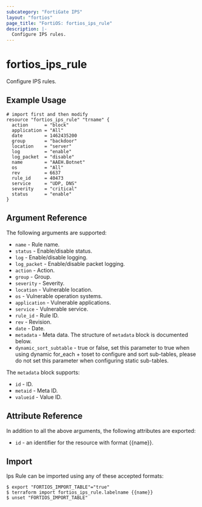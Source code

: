 ```yaml
---
subcategory: "FortiGate IPS"
layout: "fortios"
page_title: "FortiOS: fortios_ips_rule"
description: |-
  Configure IPS rules.
---
```


# fortios_ips_rule
Configure IPS rules.

## Example Usage

```hcl
# import first and then modify
resource "fortios_ips_rule" "trname" {
  action      = "block"
  application = "All"
  date        = 1462435200
  group       = "backdoor"
  location    = "server"
  log         = "enable"
  log_packet  = "disable"
  name        = "AAEH.Botnet"
  os          = "All"
  rev         = 6637
  rule_id     = 40473
  service     = "UDP, DNS"
  severity    = "critical"
  status      = "enable"
}
```

## Argument Reference

The following arguments are supported:

* `name` - Rule name.
* `status` - Enable/disable status.
* `log` - Enable/disable logging.
* `log_packet` - Enable/disable packet logging.
* `action` - Action.
* `group` - Group.
* `severity` - Severity.
* `location` - Vulnerable location.
* `os` - Vulnerable operation systems.
* `application` - Vulnerable applications.
* `service` - Vulnerable service.
* `rule_id` - Rule ID.
* `rev` - Revision.
* `date` - Date.
* `metadata` - Meta data. The structure of `metadata` block is documented below.
* `dynamic_sort_subtable` - true or false, set this parameter to true when using dynamic for_each + toset to configure and sort sub-tables, please do not set this parameter when configuring static sub-tables.

The `metadata` block supports:

* `id` - ID.
* `metaid` - Meta ID.
* `valueid` - Value ID.


## Attribute Reference

In addition to all the above arguments, the following attributes are exported:
* `id` - an identifier for the resource with format {{name}}.

## Import

Ips Rule can be imported using any of these accepted formats:
```
$ export "FORTIOS_IMPORT_TABLE"="true"
$ terraform import fortios_ips_rule.labelname {{name}}
$ unset "FORTIOS_IMPORT_TABLE"
```
